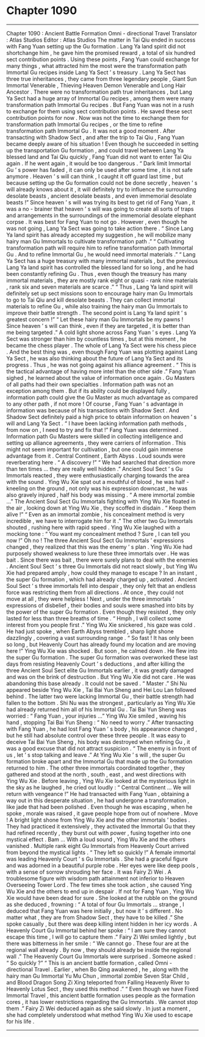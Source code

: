 
# Chapter 1090


---

Chapter 1090 : Ancient Battle Formation Omni - directional Travel
Translator :
Atlas Studios
Editor :
Atlas Studios
The matter in Tai Qiu ended in success with Fang Yuan setting up the Gu formation .
Lang Ya land spirit did not shortchange him , he gave him the promised reward , a total of six hundred sect contribution points .
Using these points , Fang Yuan could exchange for many things , what attracted him the most were the transformation path Immortal Gu recipes inside Lang Ya Sect ’ s treasury .
Lang Ya Sect has three true inheritances , they came from three legendary people , Giant Sun Immortal Venerable , Thieving Heaven Demon Venerable and Long Hair Ancestor . There were no transformation path true inheritances , but Lang Ya Sect had a huge array of Immortal Gu recipes , among them were many transformation path Immortal Gu recipes .
But Fang Yuan was not in a rush to exchange for them using sect contribution points .
He saved these sect contribution points for now .
Now was not the time to exchange them for transformation path Immortal Gu recipes , or the time to refine transformation path Immortal Gu .
It was not a good moment .
After transacting with Shadow Sect , and after the trip to Tai Qiu , Fang Yuan became deeply aware of his situation !
Even though he succeeded in setting up the transportation Gu formation , and could travel between Lang Ya blessed land and Tai Qiu quickly , Fang Yuan did not want to enter Tai Qiu again .
If he went again , it would be too dangerous .
“ Dark limit Immortal Gu ’ s power has faded , it can only be used after some time , it is not safe anymore . Heaven ’ s will can think , I caught it off guard last time , but because setting up the Gu formation could not be done secretly , heaven ’ s will already knows about it , it will definitely try to influence the surrounding desolate beasts , ancient desolate beasts , and even immemorial desolate beasts !”
Since heaven ’ s will was trying its best to get rid of Fang Yuan , it was a no - brainer that heaven ’ s will was going to create all sorts of traps and arrangements in the surroundings of the immemorial desolate elephant corpse .
It was best for Fang Yuan to not go .
However , even though he was not going , Lang Ya Sect was going to take action there .
“ Since Lang Ya land spirit has already accepted my suggestion , he will mobilize many hairy man Gu Immortals to cultivate transformation path .”
“ Cultivating transformation path will require him to refine transformation path Immortal Gu . And to refine Immortal Gu , he would need immortal materials .”
“ Lang Ya Sect has a huge treasury with many immortal materials , but the previous Lang Ya land spirit has controlled the blessed land for so long , and he had been constantly refining Gu . Thus , even though the treasury has many immortal materials , they are mostly rank eight or quasi - rank nine materials , rank six and seven materials are scarce .”
“ Thus , Lang Ya land spirit will definitely set up sect missions soon to encourage hairy man Gu Immortals to go to Tai Qiu and kill desolate beasts . They can collect immortal materials to refine Gu , while also training the hairy man Gu Immortals to improve their battle strength . The second point is Lang Ya land spirit ’ s greatest concern !”
“ Let these hairy man Gu Immortals be my pawns ! Since heaven ’ s will can think , even if they are targeted , it is better than me being targeted .”
A cold light shone across Fang Yuan ’ s eyes .
Lang Ya Sect was stronger than him by countless times , but at this moment , he became the chess player . The whole of Lang Ya Sect were his chess piece .
And the best thing was , even though Fang Yuan was plotting against Lang Ya Sect , he was also thinking about the future of Lang Ya Sect and its progress . Thus , he was not going against his alliance agreement .
“ This is the tactical advantage of having more intel than the other side .” Fang Yuan sighed , he learned about the value of information once again .
Gu Masters of all paths had their own specialties .
Information path was not an exception among them .
But if its ability could be displayed fully , information path could give the Gu Master as much advantage as compared to any other path , if not more !
Of course , Fang Yuan ’ s advantage in information was because of his transactions with Shadow Sect .
And Shadow Sect definitely paid a high price to obtain information on heaven ’ s will and Lang Ya Sect .
“ I have been lacking information path methods , from now on , I need to try and fix that !” Fang Yuan was determined .
Information path Gu Masters were skilled in collecting intelligence and setting up alliance agreements , they were carriers of information . This might not seem important for cultivation , but one could gain immense advantage from it .
Central Continent , Earth Abyss .
Loud sounds were reverberating here .
“ A discovery !”
“ We had searched that direction more than ten times … they are really well hidden .”
Ancient Soul Sect ’ s Gu Immortals reacted , they were enthusiastically charging towards the area with the sound .
Ying Wu Xie spat out a mouthful of blood , he was half - kneeling on the ground , not only was his expression downcast , he was also gravely injured , half his body was missing .
“ A mere immortal zombie …” The Ancient Soul Sect Gu Immortals fighting with Ying Wu Xie floated in the air , looking down at Ying Wu Xie , they scoffed in disdain .
“ Keep them alive !”
“ Even as an immortal zombie , his concealment method is very incredible , we have to interrogate him for it .”
The other two Gu Immortals shouted , rushing here with rapid speed .
Ying Wu Xie laughed with a mocking tone : “ You want my concealment method ? Sure , I can tell you now !”
Oh no !
The three Ancient Soul Sect Gu Immortals ’ expressions changed , they realized that this was the enemy ’ s plan .
Ying Wu Xie had purposely showed weakness to lure these three immortals over .
He was bait .
Since there was bait , there were surely plans to deal with the enemies .
Ancient Soul Sect ’ s three Gu Immortals did not react slowly , but Ying Wu Xie had prepared amply , how could they manage to escape ?
In an instant , the super Gu formation , which had already charged up , activated .
Ancient Soul Sect ’ s three immortals fell into despair , they only felt that an endless force was restricting them from all directions .
At once , they could not move at all , they were helpless !
Next , under the three immortals ’ expressions of disbelief , their bodies and souls were smashed into bits by the power of the super Gu formation .
Even though they resisted , they only lasted for less than three breaths of time .
“ Hmph , I will collect some interest from you people first .” Ying Wu Xie snickered , his gaze was cold .
He had just spoke , when Earth Abyss trembled , sharp light shone dazzlingly , covering a vast surrounding range .
“ So fast ! It has only been so long , but Heavenly Court has already found my location and are moving here !” Ying Wu Xie was shocked .
But soon , he calmed down .
He flew into the super Gu formation .
The super Gu formation was overworked these last days from resisting Heavenly Court ’ s deductions , and after killing the three Ancient Soul Sect elite Gu Immortals earlier , it was greatly damaged and was on the brink of destruction .
But Ying Wu Xie did not care .
He was abandoning this base already .
It could not be saved .
“ Master .” Shi Nu appeared beside Ying Wu Xie , Tai Bai Yun Sheng and Hei Lou Lan followed behind .
The latter two were lacking Immortal Gu , their battle strength had fallen to the bottom . Shi Nu was the strongest , particularly as Ying Wu Xie had already returned him all of his Immortal Gu .
Tai Bai Yun Sheng was worried : “ Fang Yuan , your injuries …”
Ying Wu Xie smiled , waving his hand , stopping Tai Bai Yun Sheng : “ No need to worry .”
After transacting with Fang Yuan , he had lost Fang Yuan ’ s body , his appearance changed , but he still had absolute control over these three people .
It was easy to deceive Tai Bai Yun Sheng , his body was destroyed when refining Gu , it was a good excuse that did not attract suspicion .
“ The enemy is in front of us , let ’ s stop talking and leave .” At Ying Wu Xie ’ s will , the super Gu formation broke apart and the Immortal Gu that made up the Gu formation returned to him .
The other three immortals coordinated together , they gathered and stood at the north , south , east , and west directions with Ying Wu Xie .
Before leaving , Ying Wu Xie looked at the mysterious light in the sky as he laughed , he cried out loudly : “ Central Continent … We will return with vengeance !”
He had transacted with Fang Yuan , obtaining a way out in this desperate situation , he had undergone a transformation , like jade that had been polished .
Even though he was escaping , when he spoke , morale was raised , it gave people hope from out of nowhere .
Move !
A bright light shone from Ying Wu Xie and the other immortals ’ bodies .
They had practiced it extensively , they activated the Immortal Gu that they had refined recently , they burst out with power , fusing together into one mystical effect .
Bam …
With a loud sound , Ying Wu Xie and the others vanished .
Multiple rank eight Gu Immortals from Heavenly Court arrived from beyond the mystical lights .
“ They left so quickly !” A female immortal was leading Heavenly Court ’ s Gu Immortals .
She had a graceful figure and was adorned in a beautiful purple robe . Her eyes were like deep pools , with a sense of sorrow shrouding her face .
It was Fairy Zi Wei .
A troublesome figure with wisdom path attainment not inferior to Heaven Overseeing Tower Lord .
The few times she took action , she caused Ying Wu Xie and the others to end up in despair . If not for Fang Yuan , Ying Wu Xie would have been dead for sure .
She looked at the rubble on the ground as she deduced , frowning : “ A total of four Gu Immortals … strange , I deduced that Fang Yuan was here initially , but now it ’ s different . No matter what , they are from Shadow Sect , they have to be killed .”
She spoke casually , but there was deep killing intent hidden in her icy words .
A Heavenly Court Gu Immortal behind her spoke : “ I am sure they cannot escape this time , I will go to capture them .”
Fairy Zi Wei smiled lightly , but there was bitterness in her smile : “ We cannot go . These four are at the regional wall already . By now , they should already be inside the regional wall .”
The Heavenly Court Gu Immortals were surprised .
Someone asked : “ So quickly ?”
“ This is an ancient battle formation , called Omni - directional Travel . Earlier , when Bo Qing awakened , he , along with the hairy man Gu Immortal Yu Mu Chun , immortal zombie Seven Star Child , and Blood Dragon Song Zi Xing teleported from Falling Heavenly River to Heavenly Lotus Sect , they used this method .”
“ Even though we have Fixed Immortal Travel , this ancient battle formation uses people as the formation cores , it has lower restrictions regarding the Gu Immortals . We cannot stop them .”
Fairy Zi Wei deduced again as she said slowly .
In just a moment , she had completely understood what method Ying Wu Xie used to escape for his life .

---

